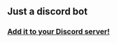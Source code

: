 ## Just a discord bot

### [Add it to your Discord server!](https://discord.com/api/oauth2/authorize?client_id=530491976416493574&permissions=347200&scope=bot)
